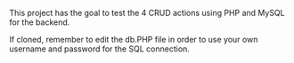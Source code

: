 This project has the goal to test the 4 CRUD actions using PHP and MySQL for the backend.

If cloned, remember to edit the db.PHP file in order to use your own username and password for the SQL connection.

